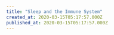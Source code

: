 ```yaml
---
title: "Sleep and the Immune System"
created_at: 2020-03-15T05:17:57.000Z
published_at: 2020-03-15T05:17:57.000Z
---
```


